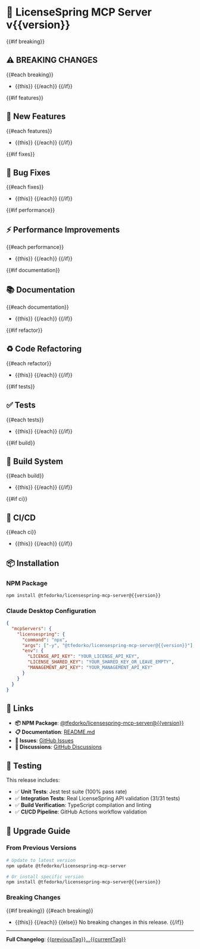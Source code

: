 # 🚀 LicenseSpring MCP Server v{{version}}

{{#if breaking}}
## ⚠️ BREAKING CHANGES
{{#each breaking}}
- {{this}}
{{/each}}
{{/if}}

{{#if features}}
## 🚀 New Features
{{#each features}}
- {{this}}
{{/each}}
{{/if}}

{{#if fixes}}
## 🐛 Bug Fixes
{{#each fixes}}
- {{this}}
{{/each}}
{{/if}}

{{#if performance}}
## ⚡ Performance Improvements
{{#each performance}}
- {{this}}
{{/each}}
{{/if}}

{{#if documentation}}
## 📚 Documentation
{{#each documentation}}
- {{this}}
{{/each}}
{{/if}}

{{#if refactor}}
## ♻️ Code Refactoring
{{#each refactor}}
- {{this}}
{{/each}}
{{/if}}

{{#if tests}}
## ✅ Tests
{{#each tests}}
- {{this}}
{{/each}}
{{/if}}

{{#if build}}
## 🔧 Build System
{{#each build}}
- {{this}}
{{/each}}
{{/if}}

{{#if ci}}
## 👷 CI/CD
{{#each ci}}
- {{this}}
{{/each}}
{{/if}}

## 📦 Installation

### NPM Package
```bash
npm install @tfedorko/licensespring-mcp-server@{{version}}
```

### Claude Desktop Configuration
```json
{
  "mcpServers": {
    "licensespring": {
      "command": "npx",
      "args": ["-y", "@tfedorko/licensespring-mcp-server@{{version}}"],
      "env": {
        "LICENSE_API_KEY": "YOUR_LICENSE_API_KEY",
        "LICENSE_SHARED_KEY": "YOUR_SHARED_KEY_OR_LEAVE_EMPTY",
        "MANAGEMENT_API_KEY": "YOUR_MANAGEMENT_API_KEY"
      }
    }
  }
}
```

## 🔗 Links

- **📦 NPM Package**: [@tfedorko/licensespring-mcp-server@{{version}}](https://www.npmjs.com/package/@tfedorko/licensespring-mcp-server/v/{{version}})
- **📋 Documentation**: [README.md](https://github.com/stier1ba/licensespring-mcp/blob/master/README.md)
- **🐛 Issues**: [GitHub Issues](https://github.com/stier1ba/licensespring-mcp/issues)
- **💬 Discussions**: [GitHub Discussions](https://github.com/stier1ba/licensespring-mcp/discussions)

## 🧪 Testing

This release includes:
- ✅ **Unit Tests**: Jest test suite (100% pass rate)
- ✅ **Integration Tests**: Real LicenseSpring API validation (31/31 tests)
- ✅ **Build Verification**: TypeScript compilation and linting
- ✅ **CI/CD Pipeline**: GitHub Actions workflow validation

## 🔄 Upgrade Guide

### From Previous Versions
```bash
# Update to latest version
npm update @tfedorko/licensespring-mcp-server

# Or install specific version
npm install @tfedorko/licensespring-mcp-server@{{version}}
```

### Breaking Changes
{{#if breaking}}
{{#each breaking}}
- {{this}}
{{/each}}
{{else}}
No breaking changes in this release.
{{/if}}

---

**Full Changelog**: [{{previousTag}}...{{currentTag}}](https://github.com/stier1ba/licensespring-mcp/compare/{{previousTag}}...{{currentTag}})
